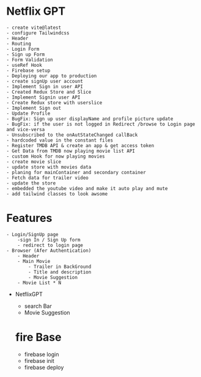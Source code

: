 # Netflix GPT

    - create vite@latest
    - configure Tailwindcss
    - Header
    - Routing
    - Login Form
    - Sign up Form
    - Form Validation
    - useRef Hook
    - Firebase setup
    - Deploying our app to production
    - create signUp user account
    - Implement Sign in user API
    - Created Redux Store and Slice
    - Implement Signin user API
    - Create Redux store with userslice
    - Implement Sign out
    - Update Profile
    - BugFix: Sign up user displayName and profile picture update
    - BugFix: if the user is not logged in Redirect /browse to Login page and vice-versa
    - Unsubscribed to the onAutStateChanged callBack
    - hardcoded value in the constant files
    - Register TMDB API & create an app & get access token
    - Get Data from TMDB now playing movie list API
    - custom Hook for now playing movies
    - create movie slice
    - update store with movies data
    - planing for mainContainer and secondary container
    - Fetch data for trailer video
    - update the store
    - embedded the youtube video and make it auto play and mute
    - add tailwind classes to look awsome

# Features

    - Login/SignUp page
        -sign In / Sign Up form
        - redirect to login page
    - Browser (Afer Authentication)
        - Header
        - Main Movie
            - Trailer in BackGround
            - Title and description
            - Movie Suggestion
        - Movie List * N

- NetflixGPT

  - search Bar
  - Movie Suggestion

  # fire Base

  - firebase login
  - firebase init
  - firebase deploy
